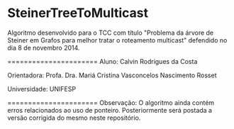 SteinerTreeToMulticast
======================

Algoritmo desenvolvido para o TCC com título "Problema da árvore de Steiner em Grafos para melhor tratar o roteamento multicast" defendido no dia 8 de novembro  2014.

======================
Aluno: Calvin Rodrigues da Costa

Orientadora: Profa. Dra. Mariá Cristina Vasconcelos Nascimento Rosset

Universidade: UNIFESP

======================
Observação: O algoritmo ainda contém erros relacionados ao uso de ponteiro. Posteriormente será postada a versão corrigida do mesmo neste repositório. 

